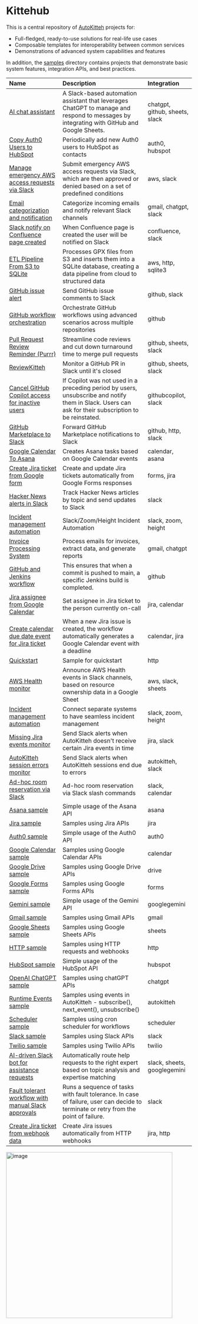 # Kittehub

This is a central repository of [AutoKitteh](https://github.com/autokitteh/autokitteh)
projects for:

- Full-fledged, ready-to-use solutions for real-life use cases
- Composable templates for interoperability between common services
- Demonstrations of advanced system capabilities and features

In addition, the [samples](./samples/) directory contains projects that
demonstrate basic system features, integration APIs, and best practices.

<!-- START-TABLE -->

| Name                                                                                        | Description                                                                                                                                          | Integration                    |
| :------------------------------------------------------------------------------------------ | :--------------------------------------------------------------------------------------------------------------------------------------------------- | :----------------------------- |
| [AI chat assistant](./ai-chat-assistant/)                                                   | A Slack-based automation assistant that leverages ChatGPT to manage and respond to messages by integrating with GitHub and Google Sheets.            | chatgpt, github, sheets, slack |
| [Copy Auth0 Users to HubSpot](./auth0_to_hubspot/)                                          | Periodically add new Auth0 users to HubSpot as contacts                                                                                              | auth0, hubspot                 |
| [Manage emergency AWS access requests via Slack](./break_glass/)                            | Submit emergency AWS access requests via Slack, which are then approved or denied based on a set of predefined conditions                            | aws, slack                     |
| [Email categorization and notification](./categorize_emails/)                               | Categorize incoming emails and notify relevant Slack channels                                                                                        | gmail, chatgpt, slack          |
| [Slack notify on Confluence page created](./confluence_to_slack/)                           | When Confluence page is created the user will be notified on Slack                                                                                   | confluence, slack              |
| [ETL Pipeline From S3 to SQLite](./data_pipeline/)                                          | Processes GPX files from S3 and inserts them into a SQLite database, creating a data pipeline from cloud to structured data                          | aws, http, sqlite3             |
| [GitHub issue alert](./devops/github_issue_alert/)                                          | Send GitHub issue comments to Slack                                                                                                                  | github, slack                  |
| [GitHub workflow orchestration](./devops/github_workflows/)                                 | Orchestrate GitHub workflows using advanced scenarios across multiple repositories                                                                   | github                         |
| [Pull Request Review Reminder (Purrr)](./devops/purrr/)                                     | Streamline code reviews and cut down turnaround time to merge pull requests                                                                          | github, sheets, slack          |
| [ReviewKitteh](./devops/reviewkitteh/)                                                      | Monitor a GitHub PR in Slack until it's closed                                                                                                       | github, sheets, slack          |
| [Cancel GitHub Copilot access for inactive users](./github_copilot_seats/)                  | If Copilot was not used in a preceding period by users, unsubscribe and notify them in Slack. Users can ask for their subscription to be reinstated. | githubcopilot, slack           |
| [GitHub Marketplace to Slack](./github_marketplace_to_slack/)                               | Forward GitHub Marketplace notifications to Slack                                                                                                    | github, http, slack            |
| [Google Calendar To Asana](./google_cal_to_asana/)                                          | Creates Asana tasks based on Google Calendar events                                                                                                  | calendar, asana                |
| [Create Jira ticket from Google form](./google_forms_to_jira/)                              | Create and update Jira tickets automatically from Google Forms responses                                                                             | forms, jira                    |
| [Hacker News alerts in Slack](./hackernews/)                                                | Track Hacker News articles by topic and send updates to Slack                                                                                        | slack                          |
| [Incident management automation](./incidenter/)                                             | Slack/Zoom/Height Incident Automation                                                                                                                | slack, zoom, height            |
| [Invoice Processing System](./invoice_project/)                                             | Process emails for invoices, extract data, and generate reports                                                                                      | gmail, chatgpt                 |
| [GitHub and Jenkins workflow](./jenkins_release/)                                           | This ensures that when a commit is pushed to main, a specific Jenkins build is completed.                                                            | github                         |
| [Jira assignee from Google Calendar](./jira_google_calendar/assignee_from_schedule/)        | Set assignee in Jira ticket to the person currently on-call                                                                                          | jira, calendar                 |
| [Create calendar due date event for Jira ticket](./jira_google_calendar/deadline_to_event/) | When a new Jira issue is created, the workflow automatically generates a Google Calendar event with a deadline                                       | calendar, jira                 |
| [Quickstart](./quickstart/)                                                                 | Sample for quickstart                                                                                                                                | http                           |
| [AWS Health monitor](./reliability/aws_health_monitor/)                                     | Announce AWS Health events in Slack channels, based on resource ownership data in a Google Sheet                                                     | aws, slack, sheets             |
| [Incident management automation](./reliability/incidenter/)                                 | Connect separate systems to have seamless incident management                                                                                        | slack, zoom, height            |
| [Missing Jira events monitor](./reliability/missing_jira_events_monitor/)                   | Send Slack alerts when AutoKitteh doesn't receive certain Jira events in time                                                                        | jira, slack                    |
| [AutoKitteh session errors monitor](./reliability/session_errors_monitor/)                  | Send Slack alerts when AutoKitteh sessions end due to errors                                                                                         | autokitteh, slack              |
| [Ad-hoc room reservation via Slack](./room_reservation/)                                    | Ad-hoc room reservation via Slack slash commands                                                                                                     | slack, calendar                |
| [Asana sample](./samples/asana/)                                                            | Simple usage of the Asana API                                                                                                                        | asana                          |
| [Jira sample](./samples/atlassian/jira/)                                                    | Samples using Jira APIs                                                                                                                              | jira                           |
| [Auth0 sample](./samples/auth0/)                                                            | Simple usage of the Auth0 API                                                                                                                        | auth0                          |
| [Google Calendar sample](./samples/google/calendar/)                                        | Samples using Google Calendar APIs                                                                                                                   | calendar                       |
| [Google Drive sample](./samples/google/drive/)                                              | Samples using Google Drive APIs                                                                                                                      | drive                          |
| [Google Forms sample](./samples/google/forms/)                                              | Samples using Google Forms APIs                                                                                                                      | forms                          |
| [Gemini sample](./samples/google/gemini/)                                                   | Simple usage of the Gemini API                                                                                                                       | googlegemini                   |
| [Gmail sample](./samples/google/gmail/)                                                     | Samples using Gmail APIs                                                                                                                             | gmail                          |
| [Google Sheets sample](./samples/google/sheets/)                                            | Samples using Google Sheets APIs                                                                                                                     | sheets                         |
| [HTTP sample](./samples/http/)                                                              | Samples using HTTP requests and webhooks                                                                                                             | http                           |
| [HubSpot sample](./samples/hubspot/)                                                        | Simple usage of the HubSpot API                                                                                                                      | hubspot                        |
| [OpenAI ChatGPT sample](./samples/openai_chatgpt/)                                          | Samples using chatGPT APIs                                                                                                                           | chatgpt                        |
| [Runtime Events sample](./samples/runtime_events/)                                          | Samples using events in AutoKitteh - subscribe(), next_event(), unsubscribe()                                                                        | autokitteh                     |
| [Scheduler sample](./samples/scheduler/)                                                    | Samples using cron scheduler for workflows                                                                                                           | scheduler                      |
| [Slack sample](./samples/slack/)                                                            | Samples using Slack APIs                                                                                                                             | slack                          |
| [Twilio sample](./samples/twilio/)                                                          | Samples using Twilio APIs                                                                                                                            | twilio                         |
| [AI-driven Slack bot for assistance requests](./slack_support/)                             | Automatically route help requests to the right expert based on topic analysis and expertise matching                                                 | slack, sheets, googlegemini    |
| [Fault tolerant workflow with manual Slack approvals](./task_chain/single_workflow/basic/)  | Runs a sequence of tasks with fault tolerance. In case of failure, user can decide to terminate or retry from the point of failure.                  | slack                          |
| [Create Jira ticket from webhook data](./webhook_to_jira/)                                  | Create Jira issues automatically from HTTP webhooks                                                                                                  | jira, http                     |

<!-- END-TABLE -->

<img width="451" alt="image" src="https://github.com/user-attachments/assets/f556279f-40a4-4df2-93ef-e1838fcb9861">
